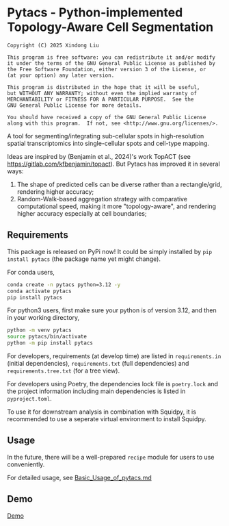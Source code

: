 # Pytacs - Python-implemented Topology-Aware Cell Segmentation

```
Copyright (C) 2025 Xindong Liu

This program is free software: you can redistribute it and/or modify
it under the terms of the GNU General Public License as published by
the Free Software Foundation, either version 3 of the License, or
(at your option) any later version.

This program is distributed in the hope that it will be useful,
but WITHOUT ANY WARRANTY; without even the implied warranty of
MERCHANTABILITY or FITNESS FOR A PARTICULAR PURPOSE.  See the
GNU General Public License for more details.

You should have received a copy of the GNU General Public License
along with this program.  If not, see <http://www.gnu.org/licenses/>.
```

A tool for segmenting/integrating sub-cellular spots in high-resolution spatial
transcriptomics into single-cellular spots and cell-type mapping.

Ideas are inspired by (Benjamin et al., 2024)'s work TopACT
(see https://gitlab.com/kfbenjamin/topact).
But Pytacs has improved it in several ways:

1. The shape of predicted cells can be diverse rather than a rectangle/grid, rendering higher accuracy;
2. Random-Walk-based aggregation strategy with comparative computational speed, making it more
"topology-aware", and rendering higher accuracy especially at cell boundaries;

## Requirements
This package is released on PyPi now! It could be simply
installed by `pip install pytacs` (the package name yet might change).

For conda users,

```Bash
conda create -n pytacs python=3.12 -y
conda activate pytacs
pip install pytacs
```

For python3 users, first make sure your python is
of version 3.12, and then in your working directory,

```Bash
python -m venv pytacs
source pytacs/bin/activate
python -m pip install pytacs
```

For developers, requirements (at develop time) are listed in
`requirements.in` (initial dependencies), `requirements.txt` (full dependencies)
and `requirements.tree.txt` (for a tree view).

For developers using Poetry,
the dependencies lock file is `poetry.lock` and the project information
including main dependencies is listed in `pyproject.toml`. 

To use it for downstream analysis in combination with Squidpy, it is recommended to use a seperate virtual environment to install Squidpy.

## Usage

In the future, there will be a well-prepared `recipe` module for users to use conveniently.

For detailed usage, see [Basic_Usage_of_pytacs.md](./Basic_Usage_of_pytacs.md)

## Demo

[Demo](./data/demo/demo.ipynb)
